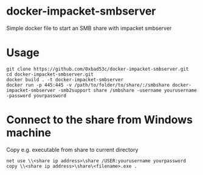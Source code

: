 # docker-impacket-smbserver
Simple docker file to start an SMB share with impacket smbserver


# Usage
```
git clone https://github.com/0xbad53c/docker-impacket-smbserver.git
cd docker-impacket-smbserver.git
docker build . -t docker-impacket-smbserver
docker run -p 445:445 -v /path/to/folder/to/share/:/smbshare docker-impacket-smbserver -smb2support share /smbshare -username yourusername -password yourpassword
```

# Connect to the share from Windows machine
Copy e.g. executable from share to current directory
```
net use \\<share ip address>\share /USER:yourusername yourpassword
copy \\<share ip address>\share\<filename>.exe .
```
